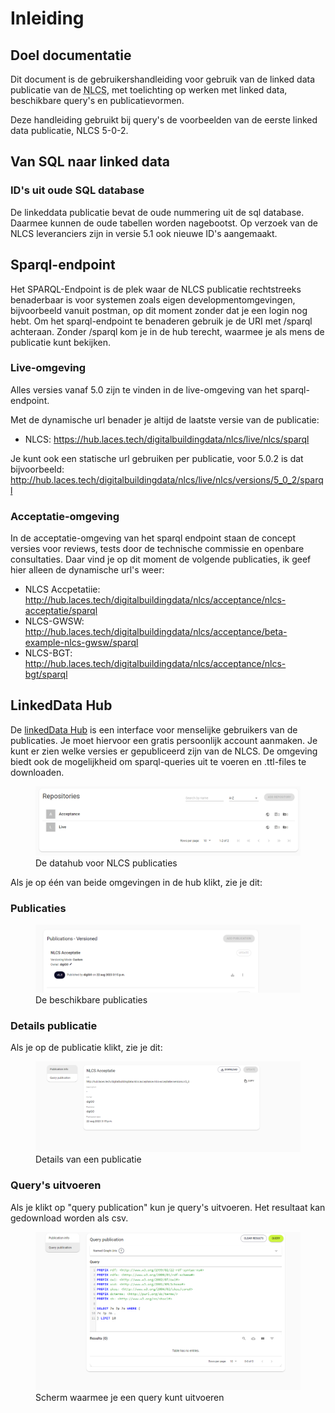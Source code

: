 # Inleiding

## Doel documentatie
Dit document is de gebruikershandleiding voor gebruik van de linked data publicatie van de <abbr title="Nederlandse CAD-standaard">NLCS</abbr>, met toelichting op werken met linked data, beschikbare query's en publicatievormen.

Deze handleiding gebruikt bij query's de voorbeelden van de eerste linked data publicatie, NLCS 5-0-2.


## Van SQL naar linked data

### ID's uit oude SQL database 
De linkeddata publicatie bevat de oude nummering uit de sql database. Daarmee kunnen de oude tabellen worden nagebootst.
Op verzoek van de NLCS leveranciers zijn in versie 5.1 ook nieuwe ID's aangemaakt.


## Sparql-endpoint
Het SPARQL-Endpoint is de plek waar de  NLCS publicatie rechtstreeks benaderbaar is voor systemen zoals eigen developmentomgevingen, bijvoorbeeld vanuit postman, op dit moment zonder dat je een login nog hebt. Om het sparql-endpoint te benaderen gebruik je de URI met /sparql achteraan. Zonder /sparql kom je in de hub terecht, waarmee je als mens de publicatie kunt bekijken.

### Live-omgeving
Alles versies vanaf 5.0 zijn te vinden in de live-omgeving van het sparql-endpoint.

Met de dynamische url benader je altijd de laatste versie van de publicatie:

* NLCS: https://hub.laces.tech/digitalbuildingdata/nlcs/live/nlcs/sparql


Je kunt ook een statische url gebruiken per publicatie, voor 5.0.2 is dat bijvoorbeeld: http://hub.laces.tech/digitalbuildingdata/nlcs/live/nlcs/versions/5_0_2/sparql

### Acceptatie-omgeving 
In de acceptatie-omgeving van het sparql endpoint staan de concept versies voor reviews, tests door de technische commissie en openbare consultaties. Daar vind je op dit moment de volgende publicaties, ik geef hier alleen de dynamische url's weer:

* NLCS Accpetatiie: http://hub.laces.tech/digitalbuildingdata/nlcs/acceptance/nlcs-acceptatie/sparql
* NLCS-GWSW: http://hub.laces.tech/digitalbuildingdata/nlcs/acceptance/beta-example-nlcs-gwsw/sparql
* NLCS-BGT: http://hub.laces.tech/digitalbuildingdata/nlcs/acceptance/nlcs-bgt/sparql

## LinkedData Hub
De [linkedData Hub](ttps://hub.laces.tech/digitalbuildingdata/nlcs) is een interface voor menselijke gebruikers van de publicaties. Je moet hiervoor een gratis persoonlijk account aanmaken. Je kunt er zien welke versies er gepubliceerd zijn van de NLCS. De omgeving biedt ook de mogelijkheid om sparql-queries uit te voeren en .ttl-files te downloaden.

<figure>
<img src="../media/hub.PNG" alt="Visuele weergave van de HUB-omgeving waar je door publicaties kunt browsen.">
<figcaption>De datahub voor NLCS publicaties</caption>
</figure>


Als je op één van beide omgevingen in de hub klikt, zie je dit:

### Publicaties

<figure>
<img src="../media/publication.PNG" alt="Visuele weergave van een overzicht van publicaties in de datahub voor NLCS">
<figcaption>De beschikbare publicaties</caption>
</figure>



### Details publicatie
Als je op de publicatie klikt, zie je dit:

<figure>
<img src="../media/publicationdetails.PNG" alt="Visuele weergave van de details van een publicatie in de datahub voor NLCS">
<figcaption>Details van een publicatie</caption>
</figure>

### Query's uitvoeren
Als je klikt op "query publication" kun je query's uitvoeren. Het resultaat kan gedownload worden als csv.


<figure>
<img src="../media/querien.PNG" alt="Visuele weergave van de omgeving waarin je queries kunt uitvoeren op de publicatie">
<figcaption>Scherm waarmee je een query kunt uitvoeren</caption>
</figure>





